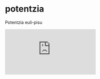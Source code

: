 # potentzia
Potentzia euli-pisu

![Test Image 1](https://github.com/josetxuOUrbina/potentzia/blob/master/tex/fig/potentzia_I_20190918.pdf)

